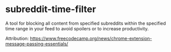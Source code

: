 # subreddit-time-filter
A tool for blocking all content from specified subreddits within the specified time range in your feed to avoid spoilers
or to increase productivity.

Attribution:
https://www.freecodecamp.org/news/chrome-extension-message-passing-essentials/
